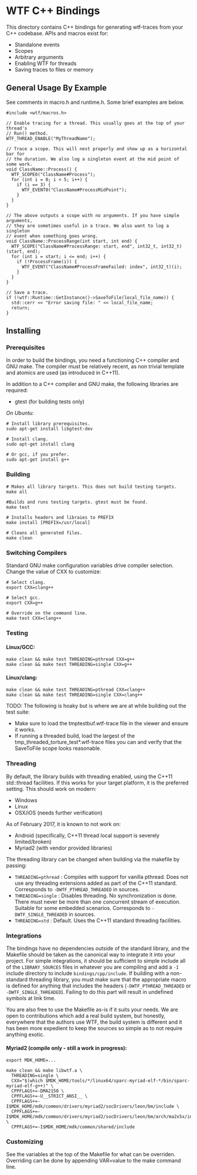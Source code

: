 # WTF C++ Bindings

This directory contains C++ bindings for generating wtf-traces from your
C++ codebase. APIs and macros exist for:

* Standalone events
* Scopes
* Arbitrary arguments
* Enabling WTF for threads
* Saving traces to files or memory

## General Usage By Example

See comments in macro.h and runtime.h. Some brief examples are below.

```
#include <wtf/macros.h>

// Enable tracing for a thread. This usually goes at the top of your thread's
// Run() method.
WTF_THREAD_ENABLE("MyThreadName");

// Trace a scope. This will nest properly and show up as a horizontal bar for
// the duration. We also log a singleton event at the mid point of some work.
void ClassName::Process() {
  WTF_SCOPE0("ClassName#Process");
  for (int i = 0; i < 5; i++) {
    if (i == 3) {
      WTF_EVENT0("ClassName#ProcessMidPoint");
    }
  }
}

// The above outputs a scope with no arguments. If you have simple arguments,
// they are sometimes useful in a trace. We also want to log a singleton
// event when something goes wrong.
void ClassName::ProcessRange(int start, int end) {
  WTF_SCOPE("ClassName#ProcessRange: start, end", int32_t, int32_t)(start, end);
  for (int i = start; i <= end; i++) {
    if (!ProcessFrame(i)) {
      WTF_EVENT("ClassName#ProcessFrameFailed: index", int32_t)(i);
    }
  }
}

// Save a trace.
if (!wtf::Runtime::GetInstance()->SaveToFile(local_file_name)) {
  std::cerr << "Error saving file: " << local_file_name;
  return;
}
```

## Installing

### Prerequisites

In order to build the bindings, you need a functioning C++ compiler and GNU
make. The compiler must be relatively recent, as non trivial template and
atomics are used (as introduced in C++11).

In addition to a C++ compiler and GNU make, the following libraries are
required:

* gtest (for building tests only)

*On Ubuntu:*

```
# Install library prerequisites.
sudo apt-get install libgtest-dev

# Install clang.
sudo apt-get install clang

# Or gcc, if you prefer.
sudo apt-get install g++
```

### Building

```
# Makes all library targets. This does not build testing targets.
make all

#Builds and runs testing targets. gtest must be found.
make test

# Installs headers and libraies to PREFIX
make install [PREFIX=/usr/local]

# Cleans all generated files.
make clean
```

### Switching Compilers

Standard GNU make configuration variables drive compiler selection. Change
the value of CXX to customize:

```
# Select clang.
export CXX=clang++

# Select gcc.
export CXX=g++

# Override on the command line.
make test CXX=clang++
```

### Testing

#### Linux/GCC:

```
make clean && make test THREADING=pthread CXX=g++
make clean && make test THREADING=single CXX=g++
```

#### Linux/clang:

```
make clean && make test THREADING=pthread CXX=clang++
make clean && make test THREADING=single CXX=clang++
```

TODO: The following is hoaky but is where we are at while building out the
test suite:

* Make sure to load the tmptestbuf.wtf-trace file in the viewer and ensure it
works.
* If running a threaded build, load the largest of the
tmp_threaded_torture_test*.wtf-trace files you can and verify that the
SaveToFile scope looks reasonable.

### Threading

By default, the library builds with threading enabled, using the C++11 std::thread
facilities. If this works for your target platform, it is the preferred setting.
This should work on modern:

* Windows
* Linux
* OSX/iOS (needs further verification)

As of February 2017, it is known to not work on:

* Android (specifically, C++11 thread local support is severely limited/broken)
* Myriad2 (with vendor provided libraries)

The threading library can be changed when building via the makefile by passing:

* ```THREADING=pthread``` : Compiles with support for vanilla pthread. Does not use
  any threading extensions added as part of the C++11 standard. Corresponds to
  ```-DWTF_PTHREAD_THREADED``` in sources.
* ```THREADING=single``` : Disables threading. No synchronization is done. There must
  never be more than one concurrent stream of execution. Suitable for some embedded
  scenarios. Corresponds to ```-DWTF_SINGLE_THREADED``` in sources.
* ```THREADING=std``` : Default. Uses the C++11 standard threading facilities.

### Integrations

The bindings have no dependencies outside of the standard library, and the Makefile
should be taken as the canonical way to integrate it into your project. For simple
integrations, it should be sufficient to simple include all of the ```LIBRARY_SOURCES```
files in whatever you are compiling and add a ```-I``` include directory to
include ```bindings/cpp/include```. If building with a non-standard threading
library, you must make sure that the appropriate macro is defined for anything that
includes the headers (```-DWTF_PTHREAD_THREADED``` or ```-DWTF_SINGLE_THREADED```).
Failing to do this part will result in undefined symbols at link time.

You are also free to use the Makefile as-is if it suits your needs. We are open to
contributions which add a real build system, but honestly, everywhere that the authors
use WTF, the build system is different and it has been more expedient to keep the sources
so simple as to not require anything exotic.

#### Myriad2 (compile only - still a work in progress):

```
export MDK_HOME=...

make clean && make libwtf.a \
  THREADING=single \
  CXX="$(which $MDK_HOME/tools/*/linux64/sparc-myriad-elf-*/bin/sparc-myriad-elf-g++)" \
  CPPFLAGS+=-DMA2150 \
  CPPFLAGS+=-U__STRICT_ANSI__ \
  CPPFLAGS+=-I$MDK_HOME/mdk/common/drivers/myriad2/socDrivers/leon/bm/include \
  CPPFLAGS+=-I$MDK_HOME/mdk/common/drivers/myriad2/socDrivers/leon/bm/arch/ma2x5x/include \
  CPPFLAGS+=-I$MDK_HOME/mdk/common/shared/include
```

### Customizing

See the variables at the top of the Makefile for what can be overriden.
Overriding can be done by appending VAR=value to the make command line.
